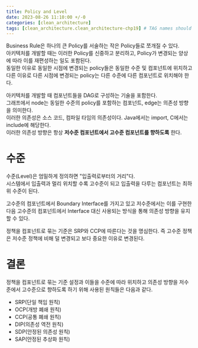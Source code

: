 ```yaml
---
title: Policy and Level
date: 2023-08-26 11:10:00 +/-0
categories: [clean_architecture]
tags: [clean_architecture.clean_architecture-chp19] # TAG names should always be lowercase
---
```


Business Rule은 하나의 큰 Policy를 서술하는 작은 Policy들로 쪼개질 수 있다.  
아키텍처를 개발할 때는 이러한 Policy를 신중하고 분리하고, Policy가 변경되는 양상에 따라 이를 재편성하는 일도 포함된다.  
동일한 이유로 동일한 시점에 변경되는 policy들은 동일한 수준 및 컴포넌트에 위치하고 다른 이유로 다른 시점에 변경되는 policy는 다른 수준에 다른 컴포넌트로 위치해야 한다.

아키텍처를 개발할 때 컴포넌트들을 DAG로 구성하는 기술을 포함한다.  
그래프에서 node는 동일한 수준의 policy를 포함하는 컴포넌트, edge는 의존성 방향을 의미한다.  
이러한 의존성은 소스 코드, 컴파일 타임의 의존성이다. Java에서는 import, C에서는 include에 해당한다.  
이러한 의존성 방향은 항상 **저수준 컴포넌트에서 고수준 컴포넌트를 향하도록** 한다.

# 수준

수준(Level)은 엄밀하게 정의하면 "입출력로부터의 거리"다.  
시스템에서 입출력과 멀리 위치할 수록 고수준이 되고 입출력을 다루는 컴포넌트는 최하위 수준이 된다.

고수준의 컴포넌트에서 Boundary Interface를 가지고 있고 저수준에서는 이를 구현한 다음 고수준의 컴포넌트에서 Interface 대신 사용되는 방식을 통해 의존성 방향을 유지할 수 있다.

정책을 컴포넌트로 묶는 기준은 SRP와 CCP에 따른다는 것을 명심한다. 즉 고수준 정책은 저수준 정책에 비해 덜 변경되고 보다 중요한 이유로 변경된다.

# 결론

정책을 컴포넌트로 묶는 기준 설정과 이들을 수준에 따라 위치하고 의존성 방향을 저수준에서 고수준으로 향하도록 하기 위해 사용된 원칙들은 다음과 같다.

- SRP(단일 책임 원칙)
- OCP(개방 폐쇄 원칙)
- CCP(공통 폐쇄 원칙)
- DIP(의존성 역전 원칙)
- SDP(안정된 의존성 원칙)
- SAP(안정된 추상화 원칙)
